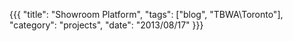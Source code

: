 ﻿{{{
  "title": "Showroom Platform",
  "tags": ["blog", "TBWA\\Toronto"],
  "category": "projects",
  "date": "2013/08/17"
}}}
